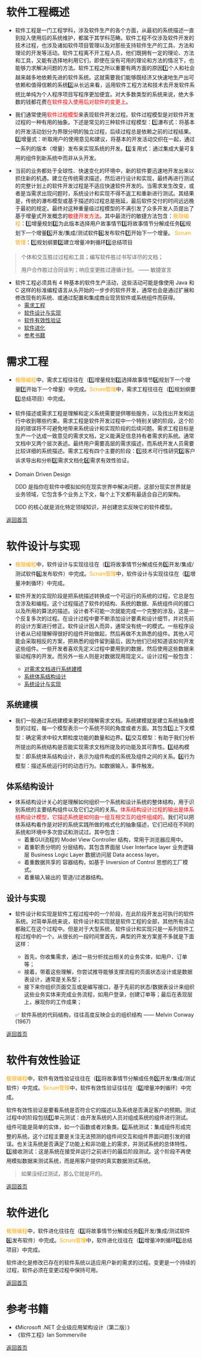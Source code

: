 # 软件工程概述

- 软件工程是一门工程学科，涉及软件生产的各个方面，从最初的系统描述一直到投入使用后的系统维护，都属于其学科范畴。软件工程不仅涉及软件开发的技术过程，也涉及诸如软件项目管理以及对那些支持软件生产的工具、方法和理论的开发等活动。软件工程离不开工程人员，他们既拥有一定的理论、方法和工具，又能有选择地利用它们，即使在没有可用的理论和方法的情况下，也能够力求解决问题的方法。软件工程之所以重要有两方面的原因1️⃣个人和社会越来越多地依赖先进的软件系统。这就需要我们能够既经济又快速地生产出可依赖和值得信赖的系统2️⃣从长远来看，运用软件工程方法和技术去开发软件系统比单纯为个人程序项目写程序更加便宜。对大多数类型的系统来说，绝大多数的钱都花费<font color="red">在软件投入使用后对软件的变更上</font>。

- 我们通常使用<font color="red">软件过程模型</font>来表现软件开发过程。软件过程模型是对软件开发过程的一种有用的抽象。下述是常见的三种软件过程模型：1️⃣瀑布式：将基本的开发活动划分为界限分明的独立过程，后续过程总是依赖之前的过程结果。2️⃣增量式：听取用户的使用意见和建议，将基本的开发活动交织在一起，通过一系列的版本（增量）发布来实现系统的开发。3️⃣复用式：通过集成大量可复用的组件到新系统中而非从头开发。

- 当前的业务都处于全球性、快速变化的环境中，新的软件要迅速地开发出来以抓住新的机遇。建立在传统需求描述，然后进行设计和实现，最终再进行测试的完整计划上的软件开发过程是不适应快速软件开发的。当需求发生改变，或者是当需求出现问题时，系统设计和实现不得不返工和重新进行测试。其结果是，传统的瀑布模型或基于描述的过程总是拖延，最后软件交付的时间远远晚于最初的规定。最终对这种重量级过程模型的不满引发了众多开发人员提出了基于增量式开发概念的<font color="red">敏捷开发方法</font>。其中最流行的敏捷方法包含：<font color="orange">极限编程</font>：1️⃣增量规划2️⃣为此版本选择用户故事情节3️⃣将故事情节分解成任务4️⃣规划下一个增量5️⃣开发/集成/测试软件6️⃣发布软件7️⃣开始下一个增量。 <font color="orange">Scrum管理</font>：1️⃣规划纲要2️⃣建立增量冲刺循环3️⃣总结项目

> 个体和交互胜过过程和工具；编写软件胜过书写详尽的文档；
>
> 用户合作胜过合同谈判；响应变更胜过遵循计划。 —— 敏捷宣言

- 软件工程必须具有 4 种基本的软件生产活动，这些活动可能是像使用 Java 和 C 这样的标准编程语言从头开始的一步步的软件开发，通常也会是通过扩展和修改现有的系统、或通过配置和集成商业现货软件或系统组件而获得。
  - [需求工程](#需求工程)
  - [软件设计与实现](#软件设计与实现)
  - [软件有效性验证](#软件有效性验证)
  - [软件进化](#软件进化)
  - [参考书籍](#参考书籍)

# 需求工程

- <font color="orange">极限编程</font>中，需求工程往往在（1️⃣增量规划2️⃣选择故事情节4️⃣规划下一个增量7️⃣开始下一个增量）中完成。<font color="orange">Scrum管理</font>中，需求工程往往在（1️⃣规划纲要3️⃣总结项目）中完成。

- 软件描述或需求工程是理解和定义系统需要提供哪些服务，以及找出开发和运行中收到哪些约束。需求工程是软件开发过程中一个特别关键的阶段，这个阶段的错误将不可避免地带来系统设计和实现阶段的后续问题。需求工程目标是生产一个达成一致意见的需求文档，定义能满足信息持有者需求的系统。通常文档中又两个层次表述。最终用户需要高层的需求描述，而系统开发人员需要比较详细的系统描述。需求工程有四个主要的阶段：1️⃣技术可行性研究2️⃣客户诉求导出和分析3️⃣需求文档化4️⃣需求有效性验证。

- Domain Driven Design

   DDD 是指你在软件中模拟如何在现实世界中解决问题，这部分现实世界就是业务领域，它包含多个业务上下文，每个上下文都有最适合自己的架构。

   DDD 的核心就是消化特定领域知识，并创建忠实反映它的软件模型。

[返回首页](#软件工程概述)

# 软件设计与实现

- <font color="orange">极限编程</font>中，软件设计与实现往往在（3️⃣将故事情节分解成任务5️⃣开发/集成/测试软件6️⃣发布软件）中完成。<font color="orange">Scrum管理</font>中，软件设计与实现往往在（2️⃣增量冲刺循环）中完成。

- 软件开发的实现阶段是把系统描述转换成一个可运行的系统的过程，它总是包含涉及和编程。这个过程描述了软件的结构、系统的数据、系统组件间的接口以及所用的算法的描述。设计者不可能一次就能完成一个完整的涉及，这是一个反复多次的过程。在设计过程中要不断添加设计要素和设计细节，并对先前的设计方案进行修正。软件设计因人而异，通常没有统一的模式。一些程序设计者从已经理解得很好的组件开始做起，然后再做不太熟悉的组件。其他人可能会采取相反的方案，把熟悉的组件留到最后，因为他们已经知道该如何开发这些组件。一些开发者喜欢先定义过程中要用到的数据，然后使用这些数据来驱动程序的开发。而另外一些人则是对数据现用现定义。设计过程一般包含：
  - [对需求文档进行系统建模](#系统建模)
  - [系统体系结构设计](#体系结构设计)
  - [系统设计与实现](#设计与实现)

## 系统建模

- 我们一般通过系统建模来更好的理解需求文档。系统建模就是建立系统抽象模型的过程，每一个模型表示一个系统不同的角度或者方面。其包含1️⃣上下文模型：确定需求中较大颗粒度功能的数量和边界。2️⃣交互模型：有助于我们分析所提出的系统结构是否能实现需求文档所提及的功能及其可靠性。3️⃣结构模型：即系统体系结构设计，表示为组件构成的系统及组件之间的关系。4️⃣行为模型：描述系统运行时的动态行为。如数据输入，事件触发。

## 体系结构设计

- 体系结构设计关心的是理解如何组织一个系统和设计系统的整体结构，用于识别系统的主要结构组件以及它们之间的关系。<font color="red">体系结构设计过程的输出是体系结构设计模型，它描述系统是如何由一组互相交互的组件组成的。</font>我们可以把体系结构看作是对好的系统实践所做的格式化的抽象描述，它们已经在不同的系统和环境中多次尝试和测试过。其中包含：
  - 着重GUI流程的 Model View Controller 结构，常用于浏览器应用中。
  - 着重职责分明的 分层结构，其包含界面层 User Interface layer 业务逻辑层 Business Logic Layer 数据访问层 Data access layer。
  - 着重数据共享的 容器结构，如基于 Inversion of Control 思想的工厂模式。
  - 着重输入输出的 管道/过滤器结构。

## 设计与实现

- 软件设计和实现是软件工程过程中的一个阶段，在此阶段开发出可执行的软件系统。对简单系统来说，软件设计和实现就是软件工程的全部，其他所有活动都融汇在这个过程中。但是对于大型系统，软件设计和实现只是一系列软件工程过程中的一个。从很长的一段时间里首先，典型的开发方案差不多就是下面这样：
  - 首先，你收集需求，通过一些分析找出相关的业务实体，如用户、订单等；
  - 接着，带着这些理解，你尝试推导能够支撑流程的页面状态设计或是数据表设计，通常是关系型；
  - 接下来你组织页面交互或是编写接口，基于先前的状态/数据表设计来组织这些业务实体来完成业务流程，如用户登录，创建订单等；最后在表现层上，展现你的工作成果；

  ✅ 软件系统的代码结构，往往高度反映企业的组织结构 —— Melvin Conway (1967)

[返回首页](#软件工程概述)

# 软件有效性验证

​		<font color="orange">极限编程</font>中，软件有效性验证往往在（3️⃣将故事情节分解成任务5️⃣开发/集成/测试软件）中完成。<font color="orange">Scrum管理</font>中，软件有效性验证往往在（2️⃣增量冲刺循环）中完成。

​		软件有效性验证是要看系统是否符合它的描述以及系统是否满足客户的预期。测试过程中的阶段包括1️⃣单元测试：由开发系统的人员对组成系统的组件进行测试。组件可能是简单的实体，如一个函数或者对象类。2️⃣系统测试：集成组件形成完整的系统。这个过程主要是关注无法预测的组件间交互和组件界面问题引发的错误。也关注系统是否满足了功能上和非功能上的需求，并测试系统的总体特性。3️⃣接收测试：这是系统在接受并运行之前进行的最后阶段测试。这个阶段不再使用模拟数据来测试系统，而是用客户提供的真实数据测试系统。

> 如果没经过测试，那么它就是坏的。

[返回首页](#软件工程概述)

# 软件进化

​		<font color="orange">极限编程</font>中，软件进化往往在（3️⃣将故事情节分解成任务5️⃣开发/集成/测试软件6️⃣发布软件）中完成。<font color="orange">Scrum管理</font>中，软件进化往往在（2️⃣增量冲刺循环3️⃣总结项目）中完成。

​		软件进化是修改已存在的软件系统以适应用户新的需求的过程。变更是一个持续的过程，软件必须在变更过程中保持可用。

[返回首页](#软件工程概述)

# 参考书籍

-   《Microsoft .NET 企业级应用架构设计（第二版）》
-   《软件工程》Ian Sommerville

[返回首页](#软件工程概述)
